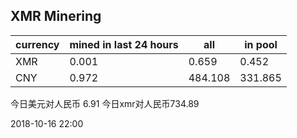 ## XMR Minering

|currency|mined in last 24 hours|all|in pool|
|---|---|---|---|
|XMR|0.001|0.659|0.452|
|CNY|0.972|484.108|331.865|

今日美元对人民币 6.91	今日xmr对人民币734.89


2018-10-16 22:00